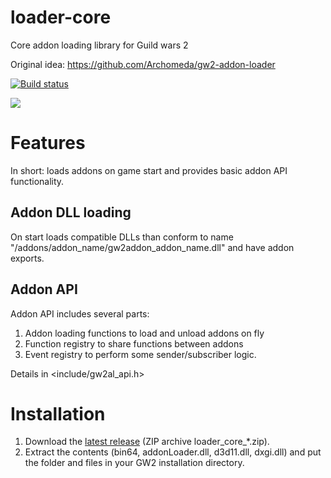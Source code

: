 # loader-core

Core addon loading library for Guild wars 2

Original idea: https://github.com/Archomeda/gw2-addon-loader

[![Build status](https://ci.appveyor.com/api/projects/status/m356po5lxrq24vng?svg=true)](https://ci.appveyor.com/project/megai2/loader-core)

[![](https://img.shields.io/discord/384735285197537290.svg?logo=discord&logoColor=f0f0f0)](https://discord.gg/5epjQEj)

# Features

In short: loads addons on game start and provides basic addon API functionality.

## Addon DLL loading

On start loads compatible DLLs than conform to name "<GW2 directory>/addons/addon_name/gw2addon_addon_name.dll" and have addon exports. 
   
## Addon API

Addon API includes several parts:

1. Addon loading functions to load and unload addons on fly
2. Function registry to share functions between addons
3. Event registry to perform some sender/subscriber logic.

Details in <include/gw2al_api.h>

# Installation
   
1. Download the [latest release](https://github.com/gw2-addon-loader/loader-core/releases/latest) (ZIP archive loader_core_*.zip).
2. Extract the contents (bin64, addonLoader.dll, d3d11.dll, dxgi.dll) and put the folder and files in your GW2 installation directory.
